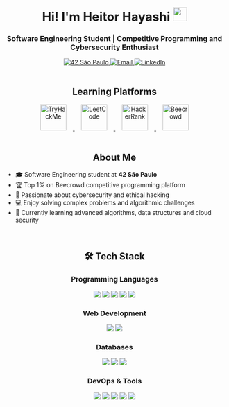 <h1 align="center">Hi! I'm Heitor Hayashi <img src="https://media.giphy.com/media/hvRJCLFzcasrR4ia7z/giphy.gif" height="32"></h1>
<h3 align="center">Software Engineering Student | Competitive Programming and Cybersecurity Enthusiast</h3>

<div align="center">
  <a href="https://42sp.org.br/" target="_blank">
    <img src="https://img.shields.io/badge/42_SP-Cadet-blue?style=for-the-badge&logo=42" alt="42 São Paulo">
  </a>
  <a href="mailto:heitorhayashiferrairo@gmail.com">
    <img src="https://img.shields.io/badge/Email-D14836?style=for-the-badge&logo=gmail&logoColor=white" alt="Email">
  </a>
  <a href="https://www.linkedin.com/in/heitor-hayashi-ferrairo-722075279/">
    <img src="https://img.shields.io/badge/LinkedIn-0077B5?style=for-the-badge&logo=linkedin&logoColor=white" alt="LinkedIn">
  </a>
</div>

<br>

<h2 align="center">Learning Platforms</h2>

<div align="center">
  <a href="https://tryhackme.com/p/heitorHayashi" target="_blank">
    <img src="https://tryhackme.com/img/THMlogo.png" height="60" alt="TryHackMe" style="margin: 0 15px;">
  </a>
  <a href="https://leetcode.com/u/hayashiHeitor/" target="_blank">
    <img src="https://leetcode.com/static/images/LeetCode_logo_rvs.png" height="60" alt="LeetCode" style="margin: 0 15px;">
  </a>
  <a href="https://www.hackerrank.com/profile/heitorhayashife1" target="_blank">
    <img src="https://upload.wikimedia.org/wikipedia/commons/4/40/HackerRank_Icon-1000px.png" height="60" alt="HackerRank" style="margin: 0 15px;">
  </a>
  <a href="https://judge.beecrowd.com/pt/profile/969858" target="_blank">
    <img src="https://www.beecrowd.com.br/judge/img/5.0/logo-beecrowd.png" height="60" alt="Beecrowd" style="margin: 0 15px;">
  </a>
</div>

<br>

<h2 align="center">About Me</h2>

- 🎓 Software Engineering student at <b>42 São Paulo</b>
- 🏆 Top 1% on Beecrowd competitive programming platform
- 🔐 Passionate about cybersecurity and ethical hacking
- 💻 Enjoy solving complex problems and algorithmic challenges
- 🌱 Currently learning advanced algorithms, data structures and cloud security

<br>

<h2 align="center">🛠️ Tech Stack</h2>

<div align="center">
  <h3>Programming Languages</h3>
  <img src="https://img.shields.io/badge/C-00599C?style=for-the-badge&logo=c&logoColor=white">
  <img src="https://img.shields.io/badge/C%2B%2B-00599C?style=for-the-badge&logo=c%2B%2B&logoColor=white">
  <img src="https://img.shields.io/badge/Python-3776AB?style=for-the-badge&logo=python&logoColor=white">
  <img src="https://shields.io/badge/TypeScript-3178C6?logo=TypeScript&logoColor=FFF&style=flat-square">
  <img src="https://img.shields.io/badge/JavaScript-F7DF1E?style=for-the-badge&logo=javascript&logoColor=black">
  
  <h3>Web Development</h3>
  <img src="https://img.shields.io/badge/HTML5-E34F26?style=for-the-badge&logo=html5&logoColor=white">
  <img src="https://img.shields.io/badge/CSS3-1572B6?style=for-the-badge&logo=css3&logoColor=white">
  
  <h3>Databases</h3>
  <img src="https://img.shields.io/badge/MySQL-4479A1?style=for-the-badge&logo=mysql&logoColor=white">
  <img src="https://img.shields.io/badge/PostgreSQL-316192?style=for-the-badge&logo=postgresql&logoColor=white">
  <img src="https://img.shields.io/badge/SQLite-003B57?style=for-the-badge&logo=sqlite&logoColor=white">
  
  <h3>DevOps & Tools</h3>
  <img src="https://img.shields.io/badge/Git-F05032?style=for-the-badge&logo=git&logoColor=white">
  <img src="https://img.shields.io/badge/Docker-2496ED?style=for-the-badge&logo=docker&logoColor=white">
  <img src="https://img.shields.io/badge/Linux-FCC624?style=for-the-badge&logo=linux&logoColor=black">
  <img src="https://img.shields.io/badge/Bash-4EAA25?style=for-the-badge&logo=gnu-bash&logoColor=white">
  <img src="https://img.shields.io/badge/AWS-232F3E?style=for-the-badge&logo=amazon-aws&logoColor=white">
</div>

